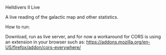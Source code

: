 Helldivers II Live

A live reading of the galactic map and other statistics.

How to run:

Download, run as live server, and for now a workaround for CORS is using an extension in your browser such as: https://addons.mozilla.org/en-US/firefox/addon/cors-everywhere/
